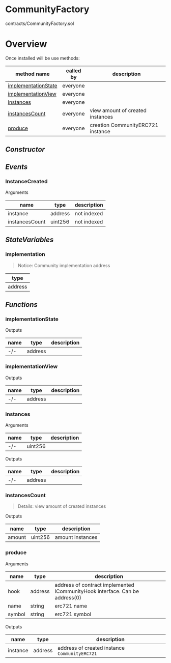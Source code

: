 # CommunityFactory

contracts/CommunityFactory.sol

# Overview

Once installed will be use methods:

| **method name** | **called by** | **description** |
|-|-|-|
|<a href="#implementationstate">implementationState</a>|everyone||
|<a href="#implementationview">implementationView</a>|everyone||
|<a href="#instances">instances</a>|everyone||
|<a href="#instancescount">instancesCount</a>|everyone|view amount of created instances|
|<a href="#produce">produce</a>|everyone|creation CommunityERC721 instance|
## *Constructor*




## *Events*
### InstanceCreated

Arguments

| **name** | **type** | **description** |
|-|-|-|
| instance | address | not indexed |
| instancesCount | uint256 | not indexed |



## *StateVariables*
### implementation

> Notice: Community implementation address


| **type** |
|-|
|address|



## *Functions*
### implementationState

Outputs

| **name** | **type** | **description** |
|-|-|-|
| -/- | address |  |



### implementationView

Outputs

| **name** | **type** | **description** |
|-|-|-|
| -/- | address |  |



### instances

Arguments

| **name** | **type** | **description** |
|-|-|-|
| -/- | uint256 |  |

Outputs

| **name** | **type** | **description** |
|-|-|-|
| -/- | address |  |



### instancesCount

> Details: view amount of created instances

Outputs

| **name** | **type** | **description** |
|-|-|-|
| amount | uint256 | amount instances |



### produce

Arguments

| **name** | **type** | **description** |
|-|-|-|
| hook | address | address of contract implemented ICommunityHook interface. Can be address(0) |
| name | string | erc721 name |
| symbol | string | erc721 symbol |

Outputs

| **name** | **type** | **description** |
|-|-|-|
| instance | address | address of created instance `CommunityERC721` |


